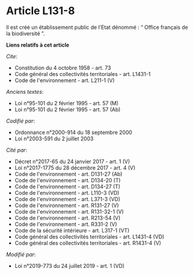 # Article L131-8

Il est créé un établissement public de l'Etat dénommé : “ Office français de la biodiversité ˮ.

**Liens relatifs à cet article**

_Cite_:

  - Constitution du 4 octobre 1958 - art. 73
  - Code général des collectivités territoriales - art. L1431-1
  - Code de l'environnement - art. L211-1 (V)

_Anciens textes_:

  - Loi n°95-101 du 2 février 1995 - art. 57 (M)
  - Loi n°95-101 du 2 février 1995 - art. 57 (Ab)

_Codifié par_:

  - Ordonnance n°2000-914 du 18 septembre 2000
  - Loi n°2003-591 du 2 juillet 2003

_Cité par_:

  - Décret n°2017-65 du 24 janvier 2017 - art. 1 (V)
  - Loi n°2017-1775 du 28 décembre 2017 - art. 4 (V)
  - Code de l'environnement - art. D131-27 (Ab)
  - Code de l'environnement - art. D134-20 (T)
  - Code de l'environnement - art. D134-27 (T)
  - Code de l'environnement - art. L110-3 (VD)
  - Code de l'environnement - art. L371-3 (VD)
  - Code de l'environnement - art. R131-27 (V)
  - Code de l'environnement - art. R131-32-1 (V)
  - Code de l'environnement - art. R213-54 (V)
  - Code de l'environnement - art. R331-2 (V)
  - Code de la sécurité intérieure - art. L317-1 (VT)
  - Code général des collectivités territoriales - art. L1431-4 (VD)
  - Code général des collectivités territoriales - art. R1431-4 (V)

_Modifié par_:

  - Loi n°2019-773 du 24 juillet 2019 - art. 1 (VD)
